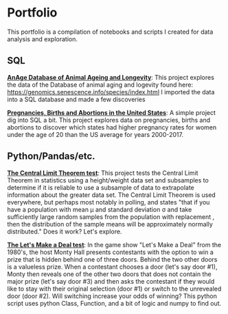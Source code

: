 # Portfolio
This portfolio is a compilation of notebooks and scripts I created for data analysis and exploration.

## SQL
**[AnAge Database of Animal Ageing and Longevity](https://github.com/mikebeccaria/portfolio/blob/main/Anage.sql)**:
This project explores the data of the Database of animal aging and logevity found here: https://genomics.senescence.info/species/index.html
I imported the data into a SQL database and made a few discoveries

**[Pregnancies, Births and Abortions in the United States](https://github.com/mikebeccaria/portfolio/blob/main/NationalAndStatePregnancy_PublicUse_Calcuations.sql)**:
A simple project dig into SQL a bit. This project explores data on pregnancies, births and abortions to discover which states had higher pregnancy rates for women under the age of 20 than the US average for years 2000-2017.

## Python/Pandas/etc.
**[The Central Limit Theorem test](https://github.com/mikebeccaria/portfolio/blob/main/central_limit_theorum.ipynb)**:
This project tests the Central Limit Theorem in statistics using a height/weight data set and subsamples to determine if it is reliable to use a subsample of data to extrapolate information about the greater data set. The Central Limit Theorem is used everywhere, but perhaps most notably in polling, and states "that if you have a population with mean μ and standard deviation σ and take sufficiently large random samples from the population with replacement , then the distribution of the sample means will be approximately normally distributed." Does it work? Let's explore.

**[The Let's Make a Deal test](https://github.com/mikebeccaria/portfolio/blob/main/LetsMakeADeal.ipynb)**:
In the game show "Let's Make a Deal" from the 1980's, the host Monty Hall presents contestants with the option to win a prize that is hidden behind one of three doors. Behind the two other doors is a valueless prize. When a contestant chooses a door (let's say door #1), Monty then reveals one of the other two doors that does not contain the major prize (let's say door #3) and then asks the contestant if they would like to stay with their original selection (door #1) or switch to the unrevealed door (door #2). Will switching increase your odds of winning? This python script uses python Class, Function, and a bit of logic and numpy to find out.


